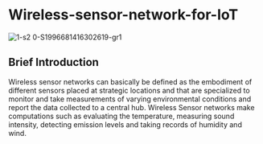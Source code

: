 # Wireless-sensor-network-for-IoT

![1-s2 0-S1996681416302619-gr1](https://user-images.githubusercontent.com/76661070/213326731-9829f54b-7c7e-4914-9343-6dd26ed4cb67.jpg)

## Brief Introduction
Wireless sensor networks can basically be defined as the embodiment of different sensors placed at strategic locations and that are specialized to monitor and take measurements of varying environmental conditions and report the data collected to a central hub. Wireless Sensor networks make computations such as evaluating the temperature, measuring sound intensity, detecting emission levels and taking records of humidity and wind.
